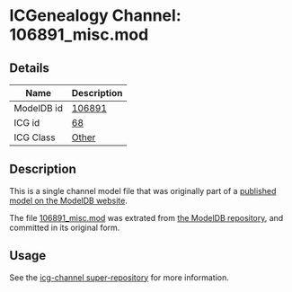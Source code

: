 # ICGenealogy Channel: 106891\_misc.mod

## Details

Name | Description
---- | -----------
ModelDB id | [106891](http://senselab.med.yale.edu/ModelDB/ShowModel.cshtml?model=106891)
ICG id | [68](http://icg.neurotheory.ox.ac.uk/channels/other/68)
ICG Class | [Other](http://icg.neurotheory.ox.ac.uk/channels/other)

## Description

This is a single channel model file that was originally part of a [published model on the ModelDB website](http://senselab.med.yale.edu/mModelDB/ShowModel.cshtml?model=106891).

The file [106891\_misc.mod](106891_misc.mod) was extrated from [the ModelDB repository](http://senselab.med.yale.edu/ModelDB/ShowModel.cshtml?model=106891), and committed in its original form.

## Usage

See the [icg-channel super-repository](https://github.com/icgenealogy/icg-channels) for more information.